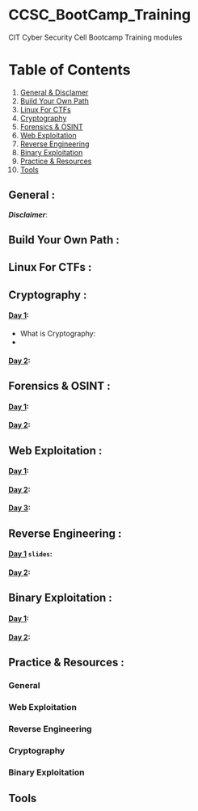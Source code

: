 # CCSC_BootCamp_Training
CIT Cyber Security Cell Bootcamp Training modules


# Table of Contents
1. [General & Disclamer](#general)
2. [Build Your Own Path](#build)
3. [Linux For CTFs](#linux)
4. [Cryptography](#crypto)
5. [Forensics & OSINT](#osint)
6. [Web Exploitation](#web)
7. [Reverse Engineering](#rev)
8. [Binary Exploitation](#pwn)
9. [Practice & Resources](#practice)
10. [Tools](#tools)

## General :<a name="general" />


***Disclaimer***: 


## Build Your Own Path :<a name="build" />

## Linux For CTFs :<a name="linux" />

## Cryptography :<a name="crypto" />
#### [Day 1]():
- What is Cryptography:
- 
#### [Day 2]():

## Forensics & OSINT :<a name="osint" />
#### [Day 1]():
#### [Day 2]():


## Web Exploitation :<a name="web" />

#### [Day 1]():
#### [Day 2]():
#### [Day 3]():

## Reverse Engineering :<a name="rev" />

#### [Day 1]() `slides`:
#### [Day 2]():



## Binary Exploitation :<a name="pwn" />

#### [Day 1]():
#### [Day 2]():


## Practice & Resources :<a name="practice" />

### General


### Web Exploitation 
### Reverse Engineering
### Cryptography
### Binary Exploitation

## Tools <a name="tools" />

